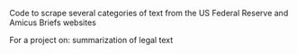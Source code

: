 Code to scrape several categories of text from the US Federal Reserve and Amicus Briefs websites

For a project on: summarization of legal text
